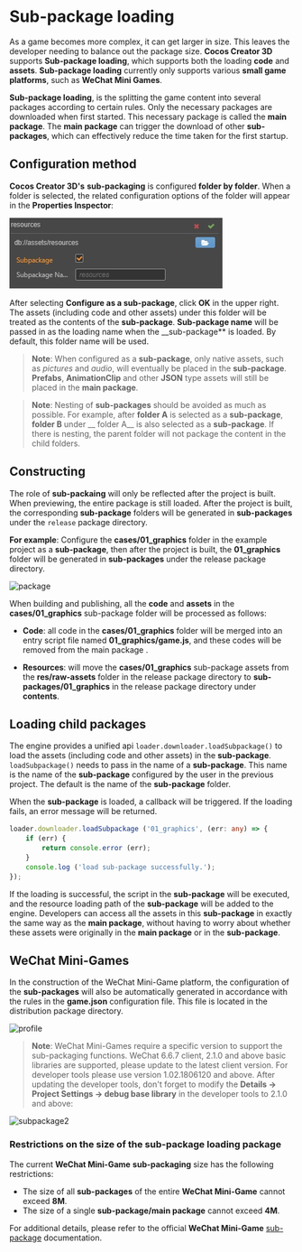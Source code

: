 # Sub-package loading

As a game becomes more complex, it can get larger in size. This leaves the developer needing to balance out the package size. __Cocos Creator 3D__ supports **Sub-package loading**, which supports both the loading  __code__ and **assets**. __Sub-package loading__ currently only supports various __small game platforms__, such as __WeChat Mini Games__.

__Sub-package loading__, is the splitting the game content into several packages according to certain rules. Only the necessary packages are downloaded when first started. This necessary package is called the **main package**. The __main package__ can trigger the download of other __sub-packages__, which can effectively reduce the time taken for the first startup.

## Configuration method

__Cocos Creator 3D's__ __sub-packaging__ is configured __folder by folder__. When a folder is selected, the related configuration options of the folder will appear in the **Properties Inspector**:

![sub-package](./subpackage/subpackage.jpg)

After selecting **Configure as a sub-package**, click **OK** in the upper right. The assets (including code and other assets) under this folder will be treated as the contents of the __sub-package__. **Sub-package name** will be passed in as the loading name when the __sub-package** is loaded. By default, this folder name will be used.

> **Note**: When configured as a __sub-package__, only native assets, such as *pictures* and *audio*, will eventually be placed in the __sub-package__. __Prefabs__, __AnimationClip__ and other __JSON__ type assets will still be placed in the **main package**.

> **Note**: Nesting of __sub-packages__ should be avoided as much as possible. For example, after __folder A__ is selected as a __sub-package__, __folder B__ under __ folder A__ is also selected as a __sub-package__. If there is nesting, the parent folder will not package the content in the child folders.

## Constructing

The role of **sub-packaing** will only be reflected after the project is built. When previewing, the entire package is still loaded. After the project is built, the corresponding **sub-package** folders will be generated in **sub-packages** under the `release` package directory.

**For example**: Configure the **cases/01_graphics** folder in the example project as a **sub-package**, then after the project is built, the **01_graphics** folder will be generated in **sub-packages** under the release package directory.

![package](./sub-package/package.jpg)

When building and publishing, all the **code** and **assets** in the **cases/01_graphics** sub-package folder will be processed as follows:

  - **Code**: all code in the **cases/01_graphics** folder will be merged into an entry script file named **01_graphics/game.js**, and these codes will be removed from the main package .
  
  - **Resources**: will move the **cases/01_graphics** sub-package assets from the **res/raw-assets** folder in the release package directory to **sub-packages/01_graphics** in the release package directory under __contents__.

## Loading child packages

The engine provides a unified api `loader.downloader.loadSubpackage()` to load the assets (including code and other assets) in the **sub-package**. `loadSubpackage()` needs to pass in the name of a **sub-package**. This name is the name of the **sub-package** configured by the user in the previous project. The default is the name of the **sub-package** folder.

When the **sub-package** is loaded, a callback will be triggered. If the loading fails, an error message will be returned.

```typescript
loader.downloader.loadSubpackage ('01_graphics', (err: any) => {
    if (err) {
        return console.error (err);
    }
    console.log ('load sub-package successfully.');
});
```

If the loading is successful, the script in the **sub-package** will be executed, and the resource loading path of the **sub-package** will be added to the engine. Developers can access all the assets in this **sub-package** in exactly the same way as the **main package**, without having to worry about whether these assets were originally in the **main package** or in the **sub-package**.

## WeChat Mini-Games

In the construction of the WeChat Mini-Game platform, the configuration of the **sub-packages** will also be automatically generated in accordance with the rules in the **game.json** configuration file. This file is located in the distribution package directory.

![profile](./sub-package/profile.png)

> **Note**: WeChat Mini-Games require a specific version to support the sub-packaging functions. WeChat 6.6.7 client, 2.1.0 and above basic libraries are supported, please update to the latest client version. For developer tools please use version 1.02.1806120 and above. After updating the developer tools, don't forget to modify the **Details -> Project Settings -> debug base library** in the developer tools to 2.1.0 and above:

![subpackage2](./sub-package/subpackage2.png)

### Restrictions on the size of the sub-package loading package

The current **WeChat Mini-Game** **sub-packaging** size has the following restrictions:

  - The size of all **sub-packages** of the entire **WeChat Mini-Game** cannot exceed **8M**.
  - The size of a single **sub-package/main package** cannot exceed **4M**.

For additional details, please refer to the official **WeChat Mini-Game** [sub-package](https://developers.weixin.qq.com/minigame/dev/tutorial/base/sub-packages.html) documentation.